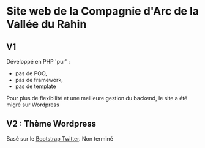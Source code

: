 # Site web de la Compagnie d'Arc de la Vallée du Rahin

## V1

Développé en PHP 'pur' : 
- pas de POO, 
- pas de framework, 
- pas de template

Pour plus de flexibilité et une meilleure gestion du backend, le site a été migré sur Wordpress

## V2 : Thème Wordpress

Basé sur le [Bootstrap Twitter](http://getbootstrap.com/).
Non terminé

